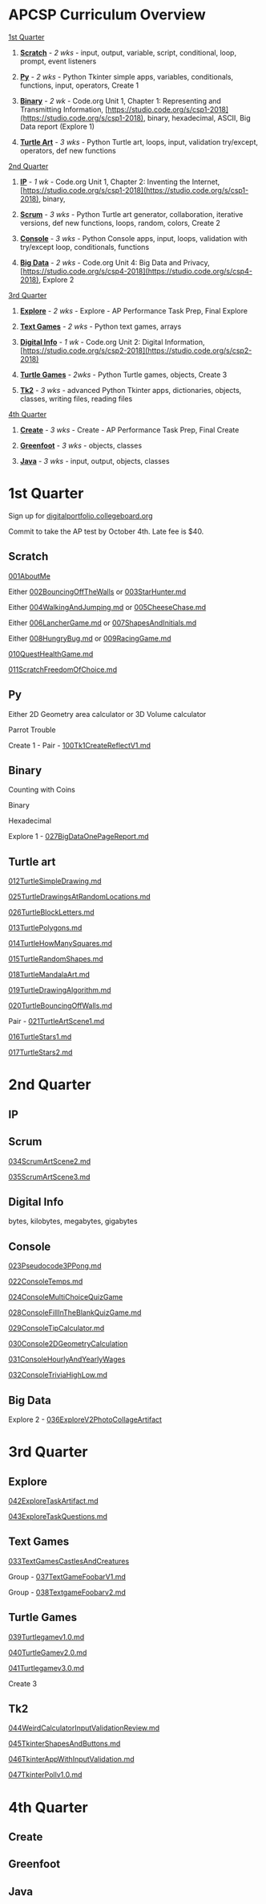 # APCSP Curriculum Overview

[1st Quarter](#1st-quarter)

1. **[Scratch](#scratch)** - *2 wks* - input, output, variable, script, conditional, loop, prompt, event listeners

1. **[Py](#py)** - *2 wks* - Python Tkinter simple apps, variables, conditionals, functions, input, operators, Create 1

1. **[Binary](#binary)** - *2 wk* - Code.org Unit 1, Chapter 1: Representing and Transmitting Information, [https://studio.code.org/s/csp1-2018](https://studio.code.org/s/csp1-2018), binary, hexadecimal, ASCII, Big Data report (Explore 1)

1. **[Turtle Art](#turtle-art)** - *3 wks* - Python Turtle art, loops, input, validation try/except, operators, def new functions

[2nd Quarter](#2nd-quarter)

1. **[IP](#ip)** - *1 wk* - Code.org Unit 1, Chapter 2: Inventing the Internet, [https://studio.code.org/s/csp1-2018](https://studio.code.org/s/csp1-2018), binary,

1. **[Scrum](#scrum)** - *3 wks* - Python Turtle art generator, collaboration, iterative versions, def new functions, loops, random, colors, Create 2

1. **[Console](#console)** - *3 wks* - Python Console apps, input, loops, validation with try/except loop, conditionals, functions

1. **[Big Data](#big-data)** - *2 wks* - Code.org Unit 4: Big Data and Privacy, [https://studio.code.org/s/csp4-2018](https://studio.code.org/s/csp4-2018), Explore 2

[3rd Quarter](#3rd-quarter)

1. **[Explore](#explore)** - *2 wks* - Explore - AP Performance Task Prep, Final Explore

1. **[Text Games](#text-games)** - *2 wks* - Python text games, arrays

1. **[Digital Info](#digital-info)** - *1 wk* - Code.org Unit 2: Digital Information, [https://studio.code.org/s/csp2-2018](https://studio.code.org/s/csp2-2018)

1. **[Turtle Games](#turtle-games)** - *2wks* - Python Turtle games, objects, Create 3

1. **[Tk2](#tk2)** - *3 wks* - advanced Python Tkinter apps, dictionaries, objects, classes, writing files, reading files

[4th Quarter](#4th-quarter)

1. **[Create](#create)** - *3 wks* - Create - AP Performance Task Prep, Final Create

1. **[Greenfoot](#greenfoot)** - *3 wks* - objects, classes

1. **[Java](#java)** - *3 wks* - input, output, objects, classes

# 1st Quarter

Sign up for [digitalportfolio.collegeboard.org](digitalportfolio.collegeboard.org)

Commit to take the AP test by October 4th. Late fee is $40.

## Scratch

[001AboutMe](001AboutMe.md)

Either [002BouncingOffTheWalls](002BouncingOffTheWalls.md) or [003StarHunter.md](003StarHunter.md)

Either [004WalkingAndJumping.md](004WalkingAndJumping.md) or [005CheeseChase.md](005CheeseChase.md)

Either [006LancherGame.md](006LancherGame.md) or [007ShapesAndInitials.md](007ShapesAndInitials.md)

Either [008HungryBug.md](008HungryBug.md) or [009RacingGame.md](009RacingGame.md)

[010QuestHealthGame.md](010QuestHealthGame.md)

[011ScratchFreedomOfChoice.md](011ScratchFreedomOfChoice.md)

## Py

Either 2D Geometry area calculator or 3D Volume calculator

Parrot Trouble

Create 1 - Pair - [100Tk1CreateReflectV1.md](100Tk1CreateReflectV1.md)

## Binary

Counting with Coins

Binary

Hexadecimal

Explore 1 - [027BigDataOnePageReport.md](027BigDataOnePageReport.md)

## Turtle art

[012TurtleSimpleDrawing.md](012TurtleSimpleDrawing.md)

[025TurtleDrawingsAtRandomLocations.md](025TurtleDrawingsAtRandomLocations.md)

[026TurtleBlockLetters.md](026TurtleBlockLetters.md)

[013TurtlePolygons.md](013TurtlePolygons.md)

[014TurtleHowManySquares.md](014TurtleHowManySquares.md)

[015TurtleRandomShapes.md](015TurtleRandomShapes.md)

[018TurtleMandalaArt.md](018TurtleMandalaArt.md)

[019TurtleDrawingAlgorithm.md](019TurtleDrawingAlgorithm.md)

[020TurtleBouncingOffWalls.md](020TurtleBouncingOffWalls.md)

Pair - [021TurtleArtScene1.md](021TurtleArtScene1.md)


[016TurtleStars1.md](016TurtleStars1.md)

[017TurtleStars2.md](017TurtleStars2.md)

# 2nd Quarter

## IP

## Scrum

[034ScrumArtScene2.md](034ScrumArtScene2.md)

[035ScrumArtScene3.md](035ScrumArtScene3.md)

## Digital Info

bytes, kilobytes, megabytes, gigabytes

## Console

[023Pseudocode3PPong.md](023Pseudocode3PPong.md)

[022ConsoleTemps.md](022ConsoleTemps.md)

[024ConsoleMultiChoiceQuizGame](024ConsoleMultiChoiceQuizGame.md)

[028ConsoleFillInTheBlankQuizGame.md](028ConsoleFillInTheBlankQuizGame.md)

[029ConsoleTipCalculator.md](029ConsoleTipCalculator.md)

[030Console2DGeometryCalculation](030Console2DGeometryCalculation.md)

[031ConsoleHourlyAndYearlyWages](031ConsoleHourlyAndYearlyWages.md)

[032ConsoleTriviaHighLow.md](032ConsoleTriviaHighLow.md)

## Big Data

Explore 2 - [036ExploreV2PhotoCollageArtifact](036ExploreV2PhotoCollageArtifact.md)

# 3rd Quarter

## Explore

[042ExploreTaskArtifact.md](042ExploreTaskArtifact.md)

[043ExploreTaskQuestions.md](043ExploreTaskQuestions.md)

## Text Games

[033TextGamesCastlesAndCreatures](033TextGamesCastlesAndCreatures.md)

Group - [037TextGameFoobarV1.md](037TextGameFoobarV1.md)

Group - [038TextgameFoobarv2.md](038TextgameFoobarv2.md)

## Turtle Games

[039Turtlegamev1.0.md](039Turtlegamev1.0.md)

[040TurtleGamev2.0.md](040TurtleGamev2.0.md)

[041Turtlegamev3.0.md](041Turtlegamev3.0.md)

Create 3

## Tk2

[044WeirdCalculatorInputValidationReview.md](044WeirdCalculatorInputValidationReview.md)

[045TkinterShapesAndButtons.md](045TkinterShapesAndButtons.md)

[046TkinterAppWithInputValidation.md](046TkinterAppWithInputValidation.md)

[047TkinterPollv1.0.md](047TkinterPollv1.0.md)

# 4th Quarter

## Create

## Greenfoot

## Java
